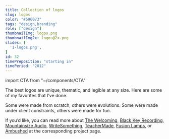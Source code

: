```yaml
---
title: Collection of logos
slug: logos
color: "#596073"
tags: "design,branding"
role: ["design"]
thumbnailImg: logos.png
thumbnailImg2x: logos@2x.png
slides: [
  '1-logos.png',
]
id: 32
timePreposition: "starting in"
timePeriod: "2012"
---
```


import CTA from "~/components/CTA"

The best logos are unique, thematic, and legible at any size. Here are some of my favorites that I’ve done.

Some were made from scratch, others were evolutions. Some were made under client constraints, others were made for fun.

If you’d like, you can read more about [The Welcoming](/projects/the-welcoming),
[Black Key Recording](/projects/black-key-recording),
[Mountainsize Audio](/projects/mountainsize),
[WriteSomething](/projects/writesomething),
[TeacherMade](/projects/teachermade),
[Fusion Lamps](/projects/fusion-lamps), or
[Ambushed](/projects/ambushed) at the corresponding project page.

<CTA heading="Need a logo?" text="Or, want a nicer one? Let’s work together to make a logo that perfectly fits your needs!" />
